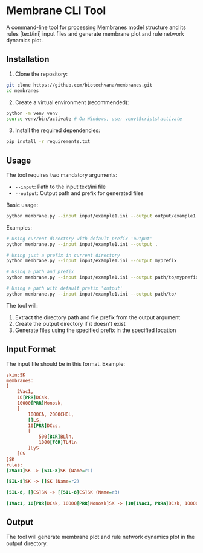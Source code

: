 # Membrane CLI Tool

A command-line tool for processing Membranes model structure and its rules [text/ini] input files and generate membrane plot and rule network dynamics plot.

## Installation

1. Clone the repository:
```bash
git clone https://github.com/biotechvana/membranes.git
cd membranes
```

2. Create a virtual environment (recommended):
```bash
python -m venv venv
source venv/bin/activate # On Windows, use: venv\Scripts\activate
```

3. Install the required dependencies:
```bash
pip install -r requirements.txt
```

## Usage

The tool requires two mandatory arguments:
- `--input`: Path to the input text/ini file
- `--output`: Output path and prefix for generated files

Basic usage:
```bash
python membrane.py --input input/example1.ini --output output/example1
```

Examples:
```bash
# Using current directory with default prefix 'output'
python membrane.py --input input/example1.ini --output .

# Using just a prefix in current directory
python membrane.py --input input/example1.ini --output myprefix

# Using a path and prefix
python membrane.py --input input/example1.ini --output path/to/myprefix

# Using a path with default prefix 'output'
python membrane.py --input input/example1.ini --output path/to/
```

The tool will:
1. Extract the directory path and file prefix from the output argument
2. Create the output directory if it doesn't exist
3. Generate files using the specified prefix in the specified location

## Input Format

The input file should be in this format. Example:
```ini
skin:SK
membranes:
[
    2Vac1,
    10[PRR]DCsk,     
    10000[PRR]Monosk,
    [
        1000CA, 2000CHOL,
        []LS,
        10[PRR]DCcs,
        [
            500[BCR]BLln,
            1000[TCR]TL4ln
        ]LyS
    ]CS
]SK
rules:
[2Vac1]SK -> [5IL-8]SK (Name=r1)

[5IL-8]SK -> []SK (Name=r2)

[5IL-8, []CS]SK -> [[5IL-8]CS]SK (Name=r3)

[1Vac1, 10[PRR]DCsk, 10000[PRR]Monosk]SK -> [10[1Vac1, PRRa]DCsk, 10000[1Vac1, PRRa]Monosk]SK (Name=r4)
```

## Output

The tool will generate membrane plot and rule network dynamics plot in the output directory.

